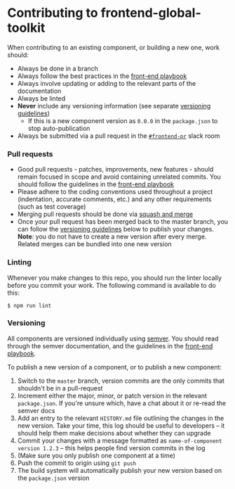 # Contributing to frontend-global-toolkit

When contributing to an existing component, or building a new one, work should:

- Always be done in a branch
- Always follow the best practices in the [front-end playbook](https://github.com/springernature/frontend-playbook/)
- Always involve updating or adding to the relevant parts of the documentation
- Always be linted
- **Never** include any versioning information (see separate [versioning guidelines](#versioning))
    - If this is a new component version as `0.0.0` in the `package.json` to stop auto-publication
- Always be submitted via a pull request in the [`#frontend-pr`](https://springernature.slack.com/messages/C0GJK53TQ/) slack room

### Pull requests

- Good pull requests - patches, improvements, new features - should remain focused in scope and avoid containing unrelated commits. You should follow the guidelines in the [front-end playbook](https://github.com/springernature/frontend-playbook/blob/master/practices/code-review.md)
- Please adhere to the coding conventions used throughout a project (indentation, accurate comments, etc.) and any other requirements (such as test coverage)
- Merging pull requests should be done via [squash and merge](https://help.github.com/articles/about-pull-request-merges/#squash-and-merge-your-pull-request-commits)
- Once your pull request has been merged back to the master branch, you can follow the [versioning guidelines](#versioning) below to publish your changes. **Note**: you do not have to create a new version after every merge. Related merges can be bundled into one new version

### Linting

Whenever you make changes to this repo, you should run the linter locally before you commit your work. The following command is available to do this:

```
$ npm run lint
```

### Versioning

All components are versioned individually using [semver](http://semver.org/). You should read through the semver documentation, and the guidelines in the [front-end playbook](https://github.com/springernature/frontend-playbook/blob/master/practices/semver.md).

To publish a new version of a component, or to publish a new component:

1. Switch to the `master` branch, version commits are the only commits that shouldn't be in a pull-request
2. Increment either the major, minor, or patch version in the relevant `package.json`. If you're unsure which, have a chat about it or re-read the semver docs
3. Add an entry to the relevant `HISTORY.md` file outlining the changes in the new version. Take your time, this log should be useful to developers – it should help them make decisions about whether they can upgrade
4. Commit your changes with a message formatted as `name-of-component version 1.2.3` – this helps people find version commits in the log
5. (Make sure you only publish one component at a time)
6. Push the commit to origin using `git push`
7. The build system will automatically publish your new version based on the `package.json` version
